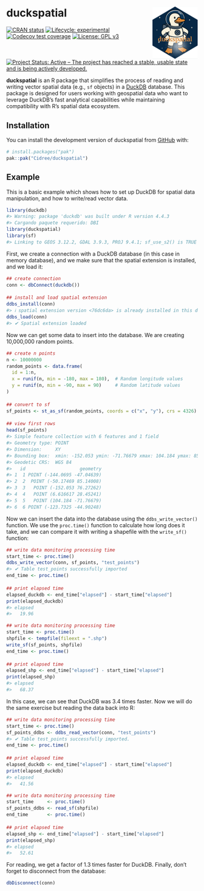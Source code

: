 
<!-- README.md is generated from README.Rmd. Please edit that file -->

# duckspatial <a href="https://cidree.github.io/duckspatial/"><img src="man/figures/logo.png" align="right" height="138" alt="duckspatial website" /></a>

<!-- badges: start -->

[![CRAN
status](https://www.r-pkg.org/badges/version/duckspatial)](https://CRAN.R-project.org/package=duckspatial)
[![Lifecycle:
experimental](https://img.shields.io/badge/lifecycle-experimental-orange.svg)](https://lifecycle.r-lib.org/articles/stages.html#experimental)
[![Codecov test
coverage](https://codecov.io/gh/Cidree/duckspatial/graph/badge.svg)](https://app.codecov.io/gh/Cidree/duckspatial)
[![License: GPL
v3](https://img.shields.io/badge/License-GPLv3-blue.svg)](https://www.gnu.org/licenses/gpl-3.0)
[![Project Status: Active – The project has reached a stable, usable
state and is being actively
developed.](https://www.repostatus.org/badges/latest/active.svg)](https://www.repostatus.org/#active)
<!-- badges: end -->

**duckspatial** is an R package that simplifies the process of reading
and writing vector spatial data (e.g., `sf` objects) in a
[DuckDB](https://duckdb.org/) database. This package is designed for
users working with geospatial data who want to leverage DuckDB’s fast
analytical capabilities while maintaining compatibility with R’s spatial
data ecosystem.

## Installation

You can install the development version of duckspatial from
[GitHub](https://github.com/) with:

``` r
# install.packages("pak")
pak::pak("Cidree/duckspatial")
```

## Example

This is a basic example which shows how to set up DuckDB for spatial
data manipulation, and how to write/read vector data.

``` r
library(duckdb)
#> Warning: package 'duckdb' was built under R version 4.4.3
#> Cargando paquete requerido: DBI
library(duckspatial)
library(sf)
#> Linking to GEOS 3.12.2, GDAL 3.9.3, PROJ 9.4.1; sf_use_s2() is TRUE
```

First, we create a connection with a DuckDB database (in this case in
memory database), and we make sure that the spatial extension is
installed, and we load it:

``` r
## create connection
conn <- dbConnect(duckdb())

## install and load spatial extension
ddbs_install(conn)
#> ℹ spatial extension version <76dc6da> is already installed in this database
ddbs_load(conn)
#> ✔ Spatial extension loaded
```

Now we can get some data to insert into the database. We are creating
10,000,000 random points.

``` r
## create n points
n <- 10000000
random_points <- data.frame(
  id = 1:n,
  x = runif(n, min = -180, max = 180),  # Random longitude values
  y = runif(n, min = -90, max = 90)     # Random latitude values
)

## convert to sf
sf_points <- st_as_sf(random_points, coords = c("x", "y"), crs = 4326)

## view first rows
head(sf_points)
#> Simple feature collection with 6 features and 1 field
#> Geometry type: POINT
#> Dimension:     XY
#> Bounding box:  xmin: -152.053 ymin: -71.76679 xmax: 104.184 ymax: 85.14008
#> Geodetic CRS:  WGS 84
#>   id                    geometry
#> 1  1 POINT (-144.0695 -47.04639)
#> 2  2  POINT (-50.17469 85.14008)
#> 3  3   POINT (-152.053 76.27262)
#> 4  4   POINT (6.616617 28.45241)
#> 5  5   POINT (104.184 -71.76679)
#> 6  6 POINT (-123.7325 -44.90248)
```

Now we can insert the data into the database using the
`ddbs_write_vector()` function. We use the `proc.time()` function to
calculate how long does it take, and we can compare it with writing a
shapefile with the `write_sf()` function:

``` r
## write data monitoring processing time
start_time <- proc.time()
ddbs_write_vector(conn, sf_points, "test_points")
#> ✔ Table test_points successfully imported
end_time <- proc.time()

## print elapsed time
elapsed_duckdb <- end_time["elapsed"] - start_time["elapsed"]
print(elapsed_duckdb)
#> elapsed 
#>   19.96
```

``` r
## write data monitoring processing time
start_time <- proc.time()
shpfile <- tempfile(fileext = ".shp")
write_sf(sf_points, shpfile)
end_time <- proc.time()

## print elapsed time
elapsed_shp <- end_time["elapsed"] - start_time["elapsed"]
print(elapsed_shp)
#> elapsed 
#>   68.37
```

In this case, we can see that DuckDB was 3.4 times faster. Now we will
do the same exercise but reading the data back into R:

``` r
## write data monitoring processing time
start_time <- proc.time()
sf_points_ddbs <- ddbs_read_vector(conn, "test_points")
#> ✔ Table test_points successfully imported.
end_time <- proc.time()

## print elapsed time
elapsed_duckdb <- end_time["elapsed"] - start_time["elapsed"]
print(elapsed_duckdb)
#> elapsed 
#>   41.56
```

``` r
## write data monitoring processing time
start_time     <- proc.time()
sf_points_ddbs <- read_sf(shpfile)
end_time       <- proc.time()

## print elapsed time
elapsed_shp <- end_time["elapsed"] - start_time["elapsed"]
print(elapsed_shp)
#> elapsed 
#>   52.61
```

For reading, we get a factor of 1.3 times faster for DuckDB. Finally,
don’t forget to disconnect from the database:

``` r
dbDisconnect(conn)
```

